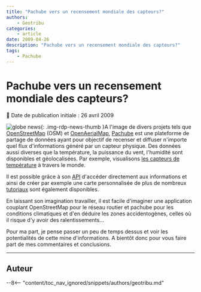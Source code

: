 ```yaml
---
title: "Pachube vers un recensement mondiale des capteurs?"
authors:
    - Geotribu
categories:
    - article
date: 2009-04-26
description: "Pachube vers un recensement mondiale des capteurs?"
tags:
    - Pachube
---
```


# Pachube vers un recensement mondiale des capteurs?

:calendar: Date de publication initiale : 26 avril 2009

![globe news](https://cdn.geotribu.fr/img/internal/icons-rdp-news/world.png){: .img-rdp-news-thumb }A l'image de divers projets tels que [OpenStreetMap](http://www.openstreetmap.fr/) (OSM) et [OpenAerialMap](http://www.openaerialmap.org/), [Pachube](http://www.pachube.com/) est une plateforme de partage de données ayant pour objectif de recenser et diffuser n'importe quel flux d'informations généré par un capteur physique. Des données aussi diverses que la température, la puissance du vent, l'humidité sont disponibles et géolocalisées. Par exemple, visualisons [les capteurs de température](http://www.pachube.com/feeds/map/search?query=temperature) à travers le monde.

Il est possible grâce à son [API](http://community.pachube.com/api) d'accéder directement aux informations et ainsi de créer par exemple une carte personnalisée de plus de nombreux [tutoriaux](http://community.pachube.com/tutorials) sont également disponibles.

En laissant son imagination travailler, il est facile d'imaginer une application couplant OpenStreetMap pour le réseau routier et pachube pour les conditions climatiques et d'en déduire les zones accidentogènes, celles où il risque d'y avoir des ralentissements...

Pour ma part, je pense passer un peu de temps dessus et voir les potentialités de cette mine d'informations. A bientôt donc pour vous faire part de mes commentaires et conclusions.

----

## Auteur

--8<-- "content/toc_nav_ignored/snippets/authors/geotribu.md"
